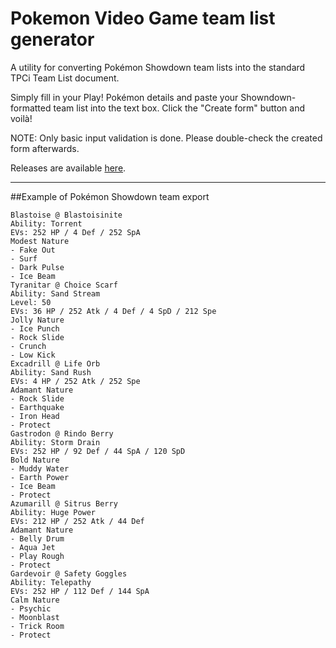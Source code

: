 # Pokemon Video Game team list generator
A utility for converting Pokémon Showdown team lists into the standard TPCi Team List document.



Simply fill in your Play! Pokémon details and paste your Showndown-formatted team list into the text box. Click the "Create form" button and voilà!

NOTE: Only basic input validation is done.  Please double-check the created form afterwards.


Releases are available [here](https://github.com/Mierzen/Pokemon-VG-team-list-generator/releases).



---
##Example of Pokémon Showdown team export
```
Blastoise @ Blastoisinite
Ability: Torrent
EVs: 252 HP / 4 Def / 252 SpA
Modest Nature
- Fake Out
- Surf
- Dark Pulse
- Ice Beam
Tyranitar @ Choice Scarf
Ability: Sand Stream
Level: 50
EVs: 36 HP / 252 Atk / 4 Def / 4 SpD / 212 Spe
Jolly Nature
- Ice Punch
- Rock Slide
- Crunch
- Low Kick
Excadrill @ Life Orb
Ability: Sand Rush
EVs: 4 HP / 252 Atk / 252 Spe
Adamant Nature
- Rock Slide
- Earthquake
- Iron Head
- Protect
Gastrodon @ Rindo Berry
Ability: Storm Drain
EVs: 252 HP / 92 Def / 44 SpA / 120 SpD
Bold Nature
- Muddy Water
- Earth Power
- Ice Beam
- Protect
Azumarill @ Sitrus Berry
Ability: Huge Power
EVs: 212 HP / 252 Atk / 44 Def
Adamant Nature
- Belly Drum
- Aqua Jet
- Play Rough
- Protect
Gardevoir @ Safety Goggles
Ability: Telepathy
EVs: 252 HP / 112 Def / 144 SpA
Calm Nature
- Psychic
- Moonblast
- Trick Room
- Protect
```
